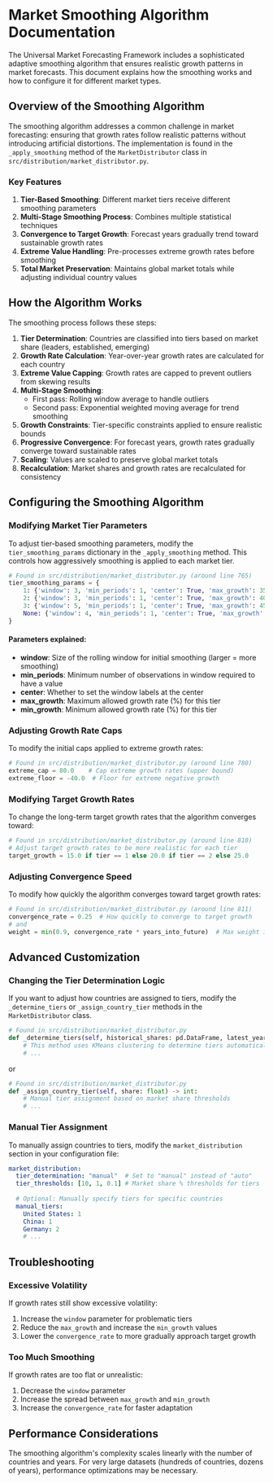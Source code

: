 # Market Smoothing Algorithm Documentation

The Universal Market Forecasting Framework includes a sophisticated adaptive smoothing algorithm that ensures realistic growth patterns in market forecasts. This document explains how the smoothing works and how to configure it for different market types.

## Overview of the Smoothing Algorithm

The smoothing algorithm addresses a common challenge in market forecasting: ensuring that growth rates follow realistic patterns without introducing artificial distortions. The implementation is found in the `_apply_smoothing` method of the `MarketDistributor` class in `src/distribution/market_distributor.py`.

### Key Features

1. **Tier-Based Smoothing**: Different market tiers receive different smoothing parameters
2. **Multi-Stage Smoothing Process**: Combines multiple statistical techniques
3. **Convergence to Target Growth**: Forecast years gradually trend toward sustainable growth rates
4. **Extreme Value Handling**: Pre-processes extreme growth rates before smoothing
5. **Total Market Preservation**: Maintains global market totals while adjusting individual country values

## How the Algorithm Works

The smoothing process follows these steps:

1. **Tier Determination**: Countries are classified into tiers based on market share (leaders, established, emerging)
2. **Growth Rate Calculation**: Year-over-year growth rates are calculated for each country
3. **Extreme Value Capping**: Growth rates are capped to prevent outliers from skewing results
4. **Multi-Stage Smoothing**:
   - First pass: Rolling window average to handle outliers
   - Second pass: Exponential weighted moving average for trend smoothing
5. **Growth Constraints**: Tier-specific constraints applied to ensure realistic bounds
6. **Progressive Convergence**: For forecast years, growth rates gradually converge toward sustainable rates
7. **Scaling**: Values are scaled to preserve global market totals
8. **Recalculation**: Market shares and growth rates are recalculated for consistency

## Configuring the Smoothing Algorithm

### Modifying Market Tier Parameters

To adjust tier-based smoothing parameters, modify the `tier_smoothing_params` dictionary in the `_apply_smoothing` method. This controls how aggressively smoothing is applied to each market tier.

```python
# Found in src/distribution/market_distributor.py (around line 765)
tier_smoothing_params = {
    1: {'window': 3, 'min_periods': 1, 'center': True, 'max_growth': 35, 'min_growth': -15},  # Tier 1 (leaders)
    2: {'window': 3, 'min_periods': 1, 'center': True, 'max_growth': 40, 'min_growth': -20},  # Tier 2 (established)
    3: {'window': 5, 'min_periods': 1, 'center': True, 'max_growth': 45, 'min_growth': -25},  # Tier 3 (emerging)
    None: {'window': 4, 'min_periods': 1, 'center': True, 'max_growth': 40, 'min_growth': -20}  # Default
}
```

#### Parameters explained:

- **window**: Size of the rolling window for initial smoothing (larger = more smoothing)
- **min_periods**: Minimum number of observations in window required to have a value
- **center**: Whether to set the window labels at the center
- **max_growth**: Maximum allowed growth rate (%) for this tier
- **min_growth**: Minimum allowed growth rate (%) for this tier

### Adjusting Growth Rate Caps

To modify the initial caps applied to extreme growth rates:

```python
# Found in src/distribution/market_distributor.py (around line 780)
extreme_cap = 80.0    # Cap extreme growth rates (upper bound)
extreme_floor = -40.0  # Floor for extreme negative growth
```

### Modifying Target Growth Rates

To change the long-term target growth rates that the algorithm converges toward:

```python
# Found in src/distribution/market_distributor.py (around line 810)
# Adjust target growth rates to be more realistic for each tier
target_growth = 15.0 if tier == 1 else 20.0 if tier == 2 else 25.0
```

### Adjusting Convergence Speed

To modify how quickly the algorithm converges toward target growth rates:

```python
# Found in src/distribution/market_distributor.py (around line 811)
convergence_rate = 0.25  # How quickly to converge to target growth
# and
weight = min(0.9, convergence_rate * years_into_future)  # Max weight is 0.9
```

## Advanced Customization

### Changing the Tier Determination Logic

If you want to adjust how countries are assigned to tiers, modify the `_determine_tiers` or `_assign_country_tier` methods in the `MarketDistributor` class.

```python
# Found in src/distribution/market_distributor.py
def _determine_tiers(self, historical_shares: pd.DataFrame, latest_year: int) -> None:
    # This method uses KMeans clustering to determine tiers automatically
    # ...
```

or

```python
# Found in src/distribution/market_distributor.py
def _assign_country_tier(self, share: float) -> int:
    # Manual tier assignment based on market share thresholds
    # ...
```

### Manual Tier Assignment

To manually assign countries to tiers, modify the `market_distribution` section in your configuration file:

```yaml
market_distribution:
  tier_determination: "manual"  # Set to "manual" instead of "auto"
  tier_thresholds: [10, 1, 0.1] # Market share % thresholds for tiers
  
  # Optional: Manually specify tiers for specific countries
  manual_tiers:
    United States: 1
    China: 1
    Germany: 2
    # ...
```

## Troubleshooting

### Excessive Volatility

If growth rates still show excessive volatility:

1. Increase the `window` parameter for problematic tiers
2. Reduce the `max_growth` and increase the `min_growth` values
3. Lower the `convergence_rate` to more gradually approach target growth

### Too Much Smoothing

If growth rates are too flat or unrealistic:

1. Decrease the `window` parameter
2. Increase the spread between `max_growth` and `min_growth`
3. Increase the `convergence_rate` for faster adaptation

## Performance Considerations

The smoothing algorithm's complexity scales linearly with the number of countries and years. For very large datasets (hundreds of countries, dozens of years), performance optimizations may be necessary. 